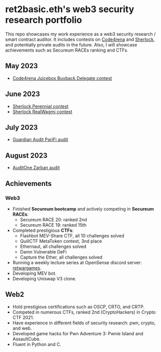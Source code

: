 # ret2basic.eth's web3 security research portfolio

This repo showcases my work experience as a web3 security research / smart contract auditor. It includes contests on [Code4rena](https://code4rena.com/) and [Sherlock](https://www.sherlock.xyz/), and potentially private audits in the future. Also, I will showcase achievements such as Secureum RACEs ranking and CTFs.

## May 2023

- [Code4rena Juicebox Buyback Delegate contest](https://code4rena.com/contests/2022-07-juicebox-v2-contest#top)

## June 2023

- [Sherlock Perennial contest](https://audits.sherlock.xyz/contests/79)
- [Sherlock RealWagmi contest](https://audits.sherlock.xyz/contests/88)

## July 2023

- [Guardian Audit PariFi audit](https://github.com/GuardianAudits/DefenderAudits/blob/main/PariFi/onlyOwners_PariFiAudit.md)

## August 2023

- [AuditOne Zarban audit]()

## Achievements

### Web3

- Finished **Secureum bootcamp** and actively competing in **Secureum RACEs**:
  - Secureum RACE 20: ranked 2nd
  - Secureum RACE 19: ranked 15th
- Completed prestigious **CTFs**:
  - Flashbot MEV-Share CTF, all 10 challenges solved
  - QuillCTF MetaToken contest, 3nd place
  - Ethernaut, all challenges solved
  - Damn Vulnerable DeFi
  - Capture the Ether, all challenges solved
- Running a weekly lecture series at OpenSense discord server: [retwargames](https://github.com/ret2basic/ret2wargames).
- Developing MEV bot.
- Developing Uniswap V3 clone.

## Web2

- Hold prestigious certifications such as OSCP, CRTO, and CRTP.
- Competed in numerous CTFs, ranked 2nd (CryptoHackers) in Crypto CTF 2021.
- Have experience in different fields of security research: pwn, crypto, and web.
- Developed game hacks for Pwn Adventure 3: Pwnie Island and AssaultCube.
- Fluent in Python and C.
